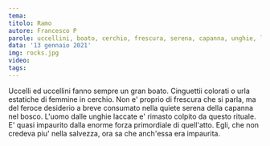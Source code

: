 ```yaml
---
tema:
titolo: Ramo
autore: Francesco P
parole: uccellini, boato, cerchio, frescura, serena, capanna, unghie, laccate, colpito, salvezza
data: '13 gennaio 2021'
img: rocks.jpg
video: 
tags: 
---
```

Uccelli ed uccellini fanno sempre un gran boato.
Cinguettii colorati o urla estatiche di femmine in cerchio.
Non e' proprio di frescura che si parla, ma del feroce desiderio a breve consumato
nella quiete serena della capanna nel bosco.
L'uomo dalle unghie laccate e' rimasto colpito da questo rituale.
E' quasi impaurito dalla enorme forza primordiale di quell'atto.
Egli, che non credeva piu' nella salvezza, ora sa che anch'essa era impaurita.
